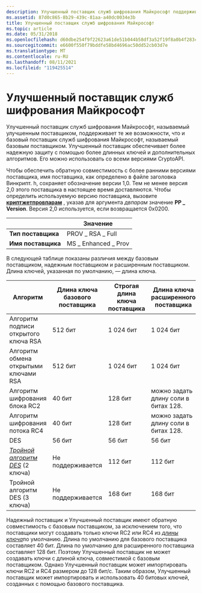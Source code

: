 ```yaml
---
description: Улучшенный поставщик служб шифрования Майкрософт поддерживает те же возможности, что и базовый поставщик служб шифрования Майкрософт, но поддерживает более надежную защиту с помощью более длинных ключей и дополнительных алгоритмов.
ms.assetid: 87d0c865-8b29-439c-81aa-a40dc0034e3b
title: Улучшенный поставщик служб шифрования Майкрософт
ms.topic: article
ms.date: 05/31/2018
ms.openlocfilehash: d60dbe254f9f22623a61de51b044b58df3a52f19f8a0b4f283caba3f59db7974
ms.sourcegitcommit: e6600f550f79bddfe58bd4696ac50dd52cb03d7e
ms.translationtype: MT
ms.contentlocale: ru-RU
ms.lasthandoff: 08/11/2021
ms.locfileid: "119425514"
---
```

# <a name="microsoft-enhanced-cryptographic-provider"></a>Улучшенный поставщик служб шифрования Майкрософт

Улучшенный поставщик служб шифрования Майкрософт, называемый улучшенным поставщиком, поддерживает те же возможности, что и базовый поставщик служб шифрования Майкрософт, называемый базовым поставщиком. Улучшенный поставщик обеспечивает более надежную защиту с помощью более длинных ключей и дополнительных алгоритмов. Его можно использовать со всеми версиями CryptoAPI.

Чтобы обеспечить обратную совместимость с более ранними версиями поставщика, имя поставщика, как определено в файле заголовка Винкрипт. h, сохраняет обозначение версии 1,0. Тем не менее версия 2,0 этого поставщика в настоящее время доставляются. Чтобы определить используемую версию поставщика, вызовите [**криптжетпровпарам**](/windows/desktop/api/Wincrypt/nf-wincrypt-cryptgetprovparam) , указав для аргумента *двпарам* значение **PP \_ Version**. Версия 2,0 используется, если возвращается 0x0200.

|                   | Значение               |
|-------------------|---------------------|
| **Тип поставщика** | PROV \_ RSA \_ Full     |
| **Имя поставщика** | MS \_ Enhanced \_ Prov  |



 

В следующей таблице показаны различия между базовым поставщиком, надежным поставщиком и расширенным поставщиком. Длина ключей, указанная по умолчанию, — длина ключа.



| Алгоритм                                                                                | Длина ключа базового поставщика | Строгая длина ключа поставщика | Длина ключа расширенного поставщика                |
|------------------------------------------------------------------------------------------|--------------------------|----------------------------|---------------------------------------------|
| Алгоритм подписи открытого ключа RSA                                                       | 512 бит                 | 1 024 бит                 | 1 024 бит                                  |
| Алгоритм обмена открытыми ключами RSA                                                        | 512 бит                 | 1 024 бит                 | 1 024 бит                                  |
| Алгоритм шифрования блока RC2                                                           | 40 бит                  | 128 бит                   | можно задать длину соли в битах 128.<br/> |
| Алгоритм шифрования потока RC4                                                          | 40 бит                  | 128 бит                   | можно задать длину соли в битах 128.<br/> |
| DES                                                                                      | 56 бит                  | 56 бит                    | 56 бит                                     |
| [*Тройной алгоритм DES*](../secgloss/t-gly.md) (2 ключа) | Не поддерживается            | 112 бит                   | 112 бит                                    |
| Тройной алгоритм DES (3 ключа)                                                                       | Не поддерживается            | 168 бит                   | 168 бит                                    |



 

Надежный поставщик и Улучшенный поставщик имеют обратную совместимость с базовым поставщиком, за исключением того, что поставщики могут создавать только ключи RC2 или RC4 из [*длины ключа*](../secgloss/k-gly.md)по умолчанию. Длина по умолчанию для базового поставщика составляет 40 бит. Длина по умолчанию для расширенного поставщика составляет 128 бит. Поэтому Улучшенный поставщик не может создавать ключи с длиной ключа, совместимой с базовым поставщиком. Однако Улучшенный поставщик может импортировать ключи RC2 и RC4 размером до 128 бит/с. Таким образом, Улучшенный поставщик может импортировать и использовать 40 битовых ключей, созданных с помощью базового поставщика.

 

 
